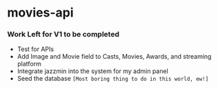 # movies-api

### Work Left for V1 to be completed
- Test for APIs
- Add Image and Movie field to Casts, Movies, Awards, and streaming platform
- Integrate jazzmin into the system for my admin panel
- Seed the database `[Most boring thing to do in this world, ew!]`

